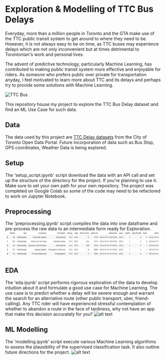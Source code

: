 # Exploration & Modelling of TTC Bus Delays
Everyday, more than a million people in Toronto and the GTA make use of the TTC public transit system to get around to where they need to be. However, it is not always easy to be on time, as TTC buses may experience delays which are not only inconvenient but at times detrimental to Torontonian's work and personal lives.

The advent of predictive technology, particularly Machine Learning, has contributed to making public transit system more effective and enjoyable for riders. As someone who prefers public over private for transportation anyday, I feel motivated to learn more about TTC and its delays and perhaps try to provide some solutions with Machine Learning.

![TTC Bus](https://cdn.mobilesyrup.com/wp-content/uploads/2018/03/ttc-bus.jpg)

This repository house my project to explore the TTC Bus Delay dataset and find an ML Use Case for such data. 

## Data
The data used by this project are [TTC Delay datasets](https://open.toronto.ca/dataset/ttc-bus-delay-data/) from the City of Toronto Open Data Portal.
Future incorporation of data such as Bus Stop, GPS coordinates, Weather Data is being explored.

## Setup
The 'setup_script.ipynb' script download the data with an API call and set up the structure of the directory for the project. If you're planning to use it. Make sure to set your own path for your own repository. The project was completed on Google Colab so some of the code may need to be refactored to work on Jupyter Notebook.

## Preprocessing
The 'preprocessing.ipynb' script compiles the data into one dataframe and pre-process the raw data to an intermediate form ready for Exploration.
![dataframe](https://github.com/zachnguyen/ttc_delay_exploration/blob/main/images/dataframe.PNG)
## EDA
The 'eda.ipynb' script performs rigorous exploration of the data to develop intuition about it and formulate a good use case for Machine Learning. The use case is to predict whether a delay will be severe enough and warrant the search for an alternative route (other public transport, uber, friend-calling). Any TTC rider will have experienced stressful contemplation of whether to abandon a route in the face of tardiness, why not have an app that make this decision accurately for you?
![alt text](https://github.com/[username]/[reponame]/blob/[branch]/image.jpg?raw=true)
## ML Modelling
The 'modelling.ipynb' script execute various Machine Learning algorithms to assess the plausibility of the supervised classification task. It also outline future directions for the project.
![alt text](https://github.com/[username]/[reponame]/blob/[branch]/image.jpg?raw=true)
